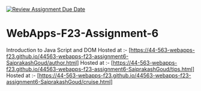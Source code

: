 [![Review Assignment Due Date](https://classroom.github.com/assets/deadline-readme-button-24ddc0f5d75046c5622901739e7c5dd533143b0c8e959d652212380cedb1ea36.svg)](https://classroom.github.com/a/b9NC0g7h)
# WebApps-F23-Assignment-6
Introduction to Java Script and DOM
Hosted at :- [https://44-563-webapps-f23.github.io/44563-webapps-f23-assignment6-SaiprakashGoud/author.html]
Hosted at :- [https://44-563-webapps-f23.github.io/44563-webapps-f23-assignment6-SaiprakashGoud/tips.html]
Hosted at :- [https://44-563-webapps-f23.github.io/44563-webapps-f23-assignment6-SaiprakashGoud/cruise.html]
